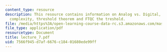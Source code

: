 ```yaml
---
content_type: resource
description: This resource contains information on Analog vs. Digital, Complex computational
  complexity, threshold theorem and FTQC the treshold.
file: /media/https%3A/open-learning-course-data-rc.s3.amazonaws.com/mas-865j-quantum-information-science-spring-2006/7566f945d7af6676c18401680ede99ff_lecture_7.pdf
file_type: application/pdf
resourcetype: Document
title: lecture_7.pdf
uid: 7566f945-d7af-6676-c184-01680ede99ff
---
```

